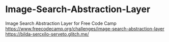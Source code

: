 # Image-Search-Abstraction-Layer
Image Search Abstraction Layer for Free Code Camp https://www.freecodecamp.org/challenges/image-search-abstraction-layer https://bilda-sercxilo-serveto.glitch.me/
